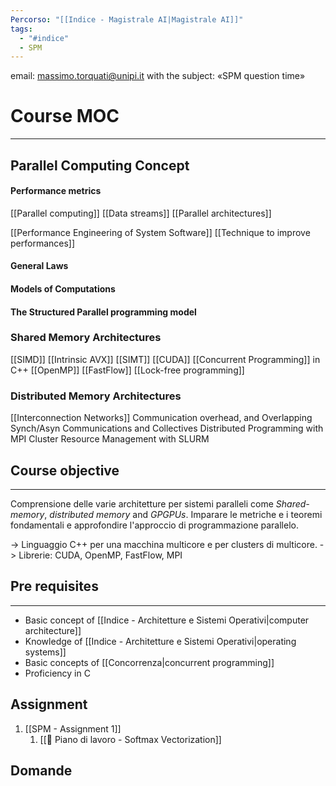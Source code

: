 ```yaml
---
Percorso: "[[Indice - Magistrale AI|Magistrale AI]]"
tags:
  - "#indice"
  - SPM
---
```

email: massimo.torquati@unipi.it with the subject: «SPM question time»
# Course MOC
---
 
## Parallel Computing Concept
#### Performance metrics 
[[Parallel computing]] 
	[[Data streams]]
	[[Parallel architectures]]
	
[[Performance Engineering of System Software]]
	[[Technique to improve performances]]

#### General Laws 
#### Models of Computations 
#### The Structured Parallel programming model

### Shared Memory Architectures 
[[SIMD]]
	[[Intrinsic AVX]]
[[SIMT]]
	[[CUDA]] 
[[Concurrent Programming]] in C++
	[[OpenMP]]
	[[FastFlow]] 
[[Lock-free programming]]

### Distributed Memory Architectures
[[Interconnection Networks]] 
Communication overhead, and Overlapping 
Synch/Asyn Communications and Collectives 
Distributed Programming with MPI 
Cluster Resource Management with SLURM



## Course objective
---
Comprensione delle varie architetture per sistemi paralleli come *Shared-memory*, *distributed memory* and *GPGPUs*.
Imparare le metriche e i teoremi fondamentali e approfondire l'approccio di programmazione parallelo.

-> Linguaggio C++ per una macchina multicore e per clusters di multicore.
-> Librerie: CUDA, OpenMP, FastFlow, MPI

## Pre requisites
---
- Basic concept of [[Indice - Architetture e Sistemi Operativi|computer architecture]]
- Knowledge of [[Indice - Architetture e Sistemi Operativi|operating systems]]
- Basic concepts of [[Concorrenza|concurrent programming]]
- Proficiency in C 
## Assignment
1. [[SPM - Assignment 1]]
	1. [[📅 Piano di lavoro - Softmax Vectorization]]


## Domande